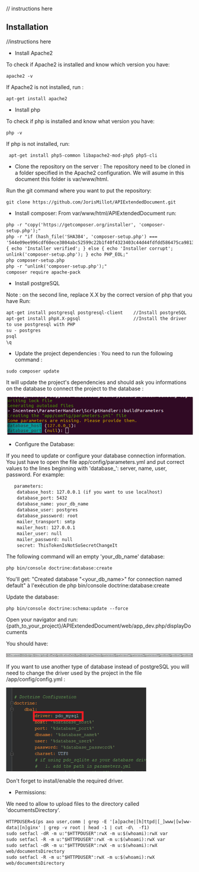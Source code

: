 // instructions here

## Installation 

//instructions here

- Install Apache2

To check if Apache2 is installed and know which version you have:
````
apache2 -v
````

If Apache2 is not installed, run : 
````
apt-get install apache2
````

- Install php

To check if php is installed and know what version you have:
````
php -v
````

If php is not installed, run:
````
 apt-get install php5-common libapache2-mod-php5 php5-cli
````

- Clone the repository on the server : 
The repository need to be cloned in a folder specified in the Apache2 configuration.
We will asume in this document this folder is var/www/html.

Run the git command where you want to put the repository: 
````
git clone https://github.com/JorisMillot/APIExtendedDocument.git
````

- Install composer:
From var/www/html/APIExtendedDocument run:
````
php -r "copy('https://getcomposer.org/installer', 'composer-setup.php');"
php -r "if (hash_file('SHA384', 'composer-setup.php') === '544e09ee996cdf60ece3804abc52599c22b1f40f4323403c44d44fdfdd586475ca9813a858088ffbc1f233e9b180f061') { echo 'Installer verified'; } else { echo 'Installer corrupt'; unlink('composer-setup.php'); } echo PHP_EOL;"
php composer-setup.php
php -r "unlink('composer-setup.php');"
composer require apache-pack
````

- Install postgreSQL

Note : on the second line, replace X.X by the correct version of php that you have
Run:
````
apt-get install postgresql postgresql-client    //Install postgreSQL
apt-get install phpX.X-pgsql                    //Install the driver to use postgresql with PHP
su - postgres
psql
\q
````

- Update the project dependencies : 
You need to run the following command : 
````
sudo composer update
````
It will update the project's dependencies and should ask you informations on the database to connect the project to the database :

![](apiInstall1.png)

- Configure the Database: 

If you need to update or configure your database connection information. You just have to open the file app/config/parameters.yml and put correct values to the lines beginning with 'database_': server, name, user, password.
For example:

````
   parameters:
    database_host: 127.0.0.1 (if you want to use localhost)
    database_port: 5432
    database_name: your_db_name
    database_user: postgres
    database_password: root
    mailer_transport: smtp
    mailer_host: 127.0.0.1
    mailer_user: null
    mailer_password: null
    secret: ThisTokenIsNotSoSecretChangeIt
````

The following command will an empty 'your_db_name' database:
````
php bin/console doctrine:database:create
````

You'll get:
"Created database "<your_db_name>" for connection named default" à l'exécution de php bin/console doctrine:database:create

Update the database:
```` 
php bin/console doctrine:schema:update --force
````

Open your navigator and run: 
{path_to_your_project}/APIExtendedDocument/web/app_dev.php/displayDocuments

You should have:

![](DBtable.png)

If you want to use another type of database instead of postgreSQL you will need to change the driver used by the project in the file /app/config/config.yml : 

![](apiInstall2.png)

Don't forget to install/enable the required driver.

- Permissions:

We need to allow to upload files to the directory called 'documentsDirectory'.
````
HTTPDUSER=$(ps axo user,comm | grep -E '[a]pache|[h]ttpd|[_]www|[w]ww-data|[n]ginx' | grep -v root | head -1 | cut -d\  -f1)
sudo setfacl -dR -m u:"$HTTPDUSER":rwX -m u:$(whoami):rwX var
sudo setfacl -R -m u:"$HTTPDUSER":rwX -m u:$(whoami):rwX var
sudo setfacl -dR -m u:"$HTTPDUSER":rwX -m u:$(whoami):rwX web/documentsDirectory
sudo setfacl -R -m u:"$HTTPDUSER":rwX -m u:$(whoami):rwX web/documentsDirectory 
````
